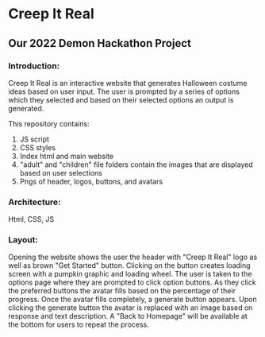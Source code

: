 # Creep It Real
## Our 2022 Demon Hackathon Project
### Introduction:
Creep It Real is an interactive website that generates Halloween costume ideas based on user input. The user is prompted by a series of options which they selected and based on their selected options an output is generated.

This repository contains:
1. JS script
2. CSS styles
3. Index html and main website
4. "adult" and "children" file folders contain the images that are displayed based on user selections
5. Pngs of header, logos, buttons, and avatars

### Architecture:
Html, CSS, JS

### Layout:
Opening the website shows the user the header with "Creep It Real" logo as well as brown "Get Started" button. Clicking on the button creates loading screen with a pumpkin graphic and loading wheel. The user is taken to the options page where they are prompted to click option buttons. As they click the preferred buttons the avatar fills based on the percentage of their progress. Once the avatar fills completely, a generate button appears. Upon clicking the generate button the avatar is replaced with an image based on response and text description. A "Back to Homepage" will be available at the bottom for users to repeat the process.

